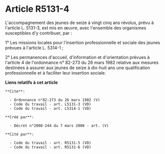 # Article R5131-4

L'accompagnement des jeunes de seize à vingt cinq ans révolus, prévu à l'article L. 5131-3, est mis en œuvre, avec l'ensemble
des organismes susceptibles d'y contribuer, par : 

1° Les missions locales pour l'insertion professionnelle et sociale des jeunes prévues à l'article L. 5314-1 ; 

2° Les permanences d'accueil, d'information et d'orientation prévues à l'article 4 de l'ordonnance n° 82-273 du 26 mars 1982
relative aux mesures destinées à assurer aux jeunes de seize à dix-huit ans une qualification professionnelle et à faciliter
leur insertion sociale.

**Liens relatifs à cet article**

	**Cite**:

	  - Ordonnance n°82-273 du 26 mars 1982 (V)
	  - Code du travail - art. L5131-3 (VD)
	  - Code du travail - art. L5314-1 (VD)

	**Créé par**:

	  - Décret n°2008-244 du 7 mars 2008 - art. (V)

	**Cité par**:

	  - Code du travail - art. R5131-5 (VD)
	  - Code du travail - art. R5131-6 (VD)
